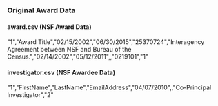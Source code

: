 ### Original Award Data

#### award.csv (NSF Award Data)
"1","Award Title","02/15/2002","06/30/2015","25370724","Interagency Agreement between NSF and Bureau of the Census.","02/14/2002","05/12/2011",,"0219101","1"

#### investigator.csv (NSF Awardee Data)  
"1","FirstName","LastName","EmailAddress","04/07/2010",,"Co-Principal Investigator","2"